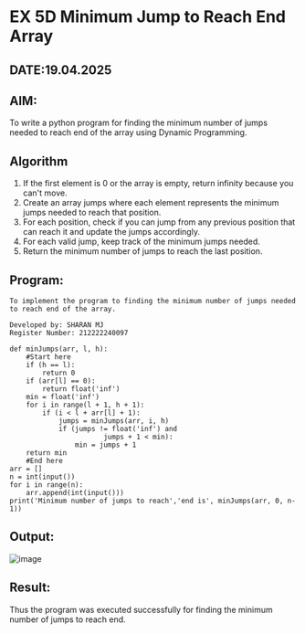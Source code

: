 # EX 5D Minimum Jump to Reach End Array
## DATE:19.04.2025
## AIM:
To write a python program for finding the minimum number of jumps needed to reach end of the array using Dynamic Programming.

## Algorithm
 1. If the first element is 0 or the array is empty, return infinity because you can't move.
2. Create an array jumps where each element represents the minimum jumps needed to reach that position.
3. For each position, check if you can jump from any previous position that can reach it and update the jumps accordingly.
4. For each valid jump, keep track of the minimum jumps needed.
5. Return the minimum number of jumps to reach the last position.   

## Program:
```
To implement the program to finding the minimum number of jumps needed to reach end of the array.

Developed by: SHARAN MJ
Register Number: 212222240097
```
```
def minJumps(arr, l, h):
    #Start here
    if (h == l):
        return 0
    if (arr[l] == 0):
        return float('inf')
    min = float('inf')
    for i in range(l + 1, h + 1):
        if (i < l + arr[l] + 1):
            jumps = minJumps(arr, i, h)
            if (jumps != float('inf') and
                       jumps + 1 < min):
                min = jumps + 1
    return min
    #End here
arr = []
n = int(input()) 
for i in range(n):
    arr.append(int(input()))
print('Minimum number of jumps to reach','end is', minJumps(arr, 0, n-1))
 ```
## Output:
![image](https://github.com/user-attachments/assets/991496c8-636d-459b-baf0-5adf9a6ff3f7)

## Result:
Thus the program was executed successfully for finding the minimum number of jumps to reach end.
